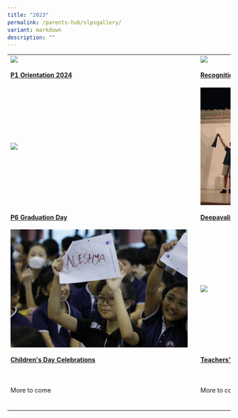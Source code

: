 ```yaml
---
title: "2023"
permalink: /parents-hub/slpsgallery/
variant: markdown
description: ""
---
```

<table><tbody><tr><td rowspan="1" colspan="1"><div class="isomer-image-wrapper"><img style="float:left; margin-right:15px; width:400px" height="auto" width="100%" src="/images/p1_orientation.png"></div></td><td rowspan="1" colspan="1"><div class="isomer-image-wrapper"><img style="float:left; margin-right:15px;width:400px" height="auto" width="100%" src="/images/Recognition_Day__2.png"></div></td></tr><tr><td rowspan="1" colspan="1"><p><strong><a href="https://photos.app.goo.gl/mJGdALhZY9YKPgQU6" rel="noopener noreferrer nofollow" target="_blank">P1 Orientation 2024</a></strong></p></td><td rowspan="1" colspan="1"><p><strong><a href="https://photos.app.goo.gl/ycdYGgRhzVYyqHwH7" rel="noopener noreferrer nofollow" target="_blank">Recognition Day 2023</a></strong></p></td></tr><tr><td rowspan="1" colspan="1"><div class="isomer-image-wrapper"><img style="float:left; margin-right:15px; width:400px" height="auto" width="100%" src="/images/P6_grad.png"></div></td><td rowspan="1" colspan="1"><div class="isomer-image-wrapper"><img style="float:left; margin-right:15px;width:400px" height="auto" width="100%" src="/images/deepavaliiii_11zon.png"></div></td></tr><tr><td rowspan="1" colspan="1"><p><strong><a href="https://photos.app.goo.gl/NQfHJW5UtRMAXGeU7" rel="noopener noreferrer nofollow" target="_blank">P6 Graduation Day</a></strong></p></td><td rowspan="1" colspan="1"><p><strong><a href="https://photos.app.goo.gl/F92XwrTVyscMqspE8" rel="noopener noreferrer nofollow" target="_blank">Deepavali Celebration</a></strong></p></td></tr><tr><td rowspan="1" colspan="1"><div class="isomer-image-wrapper"><img style="float:left; margin-right:15px; width:400px" height="auto" width="100%" src="/images/Childrens_day__1.JPG"></div></td><td rowspan="1" colspan="1"><div class="isomer-image-wrapper"><img style="float:left; margin-right:15px;width:400px" height="auto" width="100%" src="/images/Teachers_day_celebrations.png"></div></td></tr><tr><td rowspan="1" colspan="1"><p><strong><a href="https://photos.app.goo.gl/YPm7n81LkuLAWWUx5" rel="noopener noreferrer nofollow" target="_blank">Children's Day Celebrations</a></strong></p></td><td rowspan="1" colspan="1"><p><strong><a href="https://photos.app.goo.gl/HmXiWMsG8RhDtX9t6" rel="noopener noreferrer nofollow" target="_blank">Teachers' Day Celebrations</a></strong></p></td></tr><tr><td rowspan="1" colspan="1"><p></p></td><td rowspan="1" colspan="1"><p></p></td></tr><tr><td rowspan="1" colspan="1"><p>More to come</p></td><td rowspan="1" colspan="1"><p>More to come</p></td></tr><tr><td rowspan="1" colspan="1"><p></p></td><td rowspan="1" colspan="1"><p></p></td></tr></tbody></table><p></p><p></p>